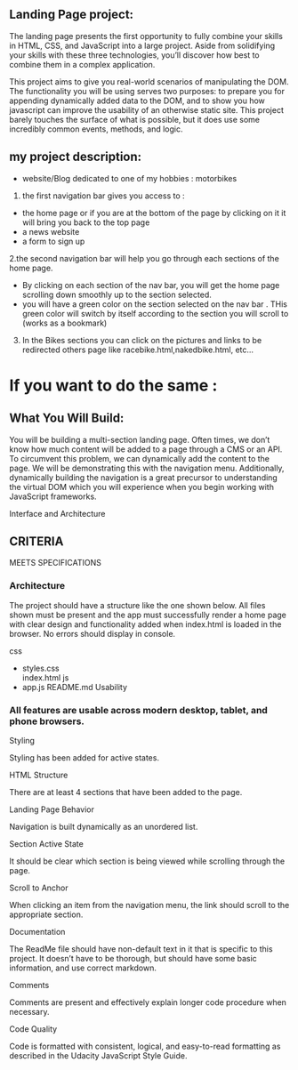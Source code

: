 ## Landing Page project: ##

The landing page presents the first opportunity to fully combine your skills in HTML, CSS, and JavaScript into a large project. Aside from solidifying your skills with these three technologies, you’ll discover how best to combine them in a complex application.

This project aims to give you real-world scenarios of manipulating the DOM. The functionality you will be using serves two purposes: to prepare you for appending dynamically added data to the DOM, and to show you how javascript can improve the usability of an otherwise static site. This project barely touches the surface of what is possible, but it does use some incredibly common events, methods, and logic.


## my project description: ##
- website/Blog dedicated to one of my hobbies : motorbikes
1. the first navigation bar gives you access to :
  * the home page or if you are at the bottom of the page by clicking on it it will bring you back to the top page
  * a news website
  * a form to sign up 

2.the second navigation bar will help you go through each sections of the home page. 
  * By clicking on each section of the nav bar, you will get the home page scrolling down smoothly up to the section selected.
  * you will have a green color on the section selected on the nav bar . THis green color will switch by itself according to the section you will scroll to (works as a bookmark)

3. In the Bikes sections you can click on the pictures and links to be redirected others page like racebike.html,nakedbike.html, etc...  


# If you want to do the same : #
## What You Will Build: ##
You will be building a multi-section landing page. Often times, we don’t know how much content will be added to a page through a CMS or an API. To circumvent this problem, we can dynamically add the content to the page. We will be demonstrating this with the navigation menu. Additionally, dynamically building the navigation is a great precursor to understanding the virtual DOM which you will experience when you begin working with JavaScript frameworks.


Interface and Architecture

## CRITERIA ##
MEETS SPECIFICATIONS
### Architecture ###

The project should have a structure like the one shown below. All files shown must be present and the app must successfully render a home page with clear design and functionality added when index.html is loaded in the browser. No errors should display in console.

css
- styles.css    
index.html
js
- app.js
README.md
Usability

### All features are usable across modern desktop, tablet, and phone browsers. ###

Styling

Styling has been added for active states.

HTML Structure

There are at least 4 sections that have been added to the page.

Landing Page Behavior


Navigation is built dynamically as an unordered list.

Section Active State

It should be clear which section is being viewed while scrolling through the page.

Scroll to Anchor

When clicking an item from the navigation menu, the link should scroll to the appropriate section.

Documentation


The ReadMe file should have non-default text in it that is specific to this project. It doesn’t have to be thorough, but should have some basic information, and use correct markdown.

Comments

Comments are present and effectively explain longer code procedure when necessary.

Code Quality

Code is formatted with consistent, logical, and easy-to-read formatting as described in the Udacity JavaScript Style Guide.
